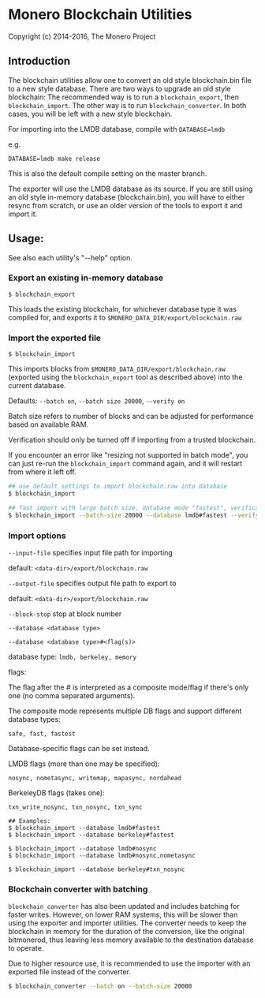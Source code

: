 # Monero Blockchain Utilities

Copyright (c) 2014-2016, The Monero Project

## Introduction

The blockchain utilities allow one to convert an old style blockchain.bin file
to a new style database. There are two ways to upgrade an old style blockchain:
The recommended way is to run a `blockchain_export`, then `blockchain_import`.
The other way is to run `blockchain_converter`. In both cases, you will be left
with a new style blockchain.

For importing into the LMDB database, compile with `DATABASE=lmdb`

e.g.

`DATABASE=lmdb make release`

This is also the default compile setting on the master branch.

The exporter will use the LMDB database as its source.
If you are still using an old style in-memory database (blockchain.bin), you will
have to either resync from scratch, or use an older version of the tools to export
it and import it.

## Usage:

See also each utility's "--help" option.

### Export an existing in-memory database

`$ blockchain_export`

This loads the existing blockchain, for whichever database type it was compiled for, and exports it to `$MONERO_DATA_DIR/export/blockchain.raw`

### Import the exported file

`$ blockchain_import`

This imports blocks from `$MONERO_DATA_DIR/export/blockchain.raw` (exported using the `blockchain_export` tool as described above)
into the current database.

Defaults: `--batch on`, `--batch size 20000`, `--verify on`

Batch size refers to number of blocks and can be adjusted for performance based on available RAM.

Verification should only be turned off if importing from a trusted blockchain.

If you encounter an error like "resizing not supported in batch mode", you can just re-run
the `blockchain_import` command again, and it will restart from where it left off.

```bash
## use default settings to import blockchain.raw into database
$ blockchain_import

## fast import with large batch size, database mode "fastest", verification off
$ blockchain_import --batch-size 20000 --database lmdb#fastest --verify off

```

### Import options

`--input-file`
specifies input file path for importing

default: `<data-dir>/export/blockchain.raw`

`--output-file`
specifies output file path to export to

default: `<data-dir>/export/blockchain.raw`

`--block-stop`
stop at block number

`--database <database type>`

`--database <database type>#<flag(s)>`

database type: `lmdb, berkeley, memory`

flags:

The flag after the # is interpreted as a composite mode/flag if there's only
one (no comma separated arguments).

The composite mode represents multiple DB flags and support different database types:

`safe, fast, fastest`

Database-specific flags can be set instead.

LMDB flags (more than one may be specified):

`nosync, nometasync, writemap, mapasync, nordahead`

BerkeleyDB flags (takes one):

`txn_write_nosync, txn_nosync, txn_sync`

```
## Examples:
$ blockchain_import --database lmdb#fastest
$ blockchain_import --database berkeley#fastest

$ blockchain_import --database lmdb#nosync
$ blockchain_import --database lmdb#nosync,nometasync

$ blockchain_import --database berkeley#txn_nosync
```


### Blockchain converter with batching
`blockchain_converter` has also been updated and includes batching for faster writes. However, on lower RAM systems, this will be slower than using the exporter and importer utilities. The converter needs to keep the blockchain in memory for the duration of the conversion, like the original bitmonerod, thus leaving less memory available to the destination database to operate.

Due to higher resource use, it is recommended to use the importer with an exported file instead of the converter.

```bash
$ blockchain_converter --batch on --batch-size 20000
```
